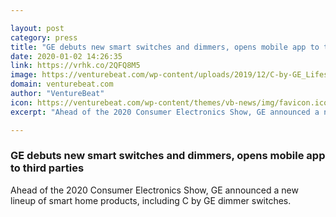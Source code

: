 ```yaml
---

layout: post
category: press
title: "GE debuts new smart switches and dimmers, opens mobile app to third parties"
date: 2020-01-02 14:26:35
link: https://vrhk.co/2QFQ8M5
image: https://venturebeat.com/wp-content/uploads/2019/12/C-by-GE_Lifestyle_1-e1577724213141.jpg?w=1200&strip=all
domain: venturebeat.com
author: "VentureBeat"
icon: https://venturebeat.com/wp-content/themes/vb-news/img/favicon.ico
excerpt: "Ahead of the 2020 Consumer Electronics Show, GE announced a new lineup of smart home products, including C by GE dimmer switches."

---
```


### GE debuts new smart switches and dimmers, opens mobile app to third parties

Ahead of the 2020 Consumer Electronics Show, GE announced a new lineup of smart home products, including C by GE dimmer switches.